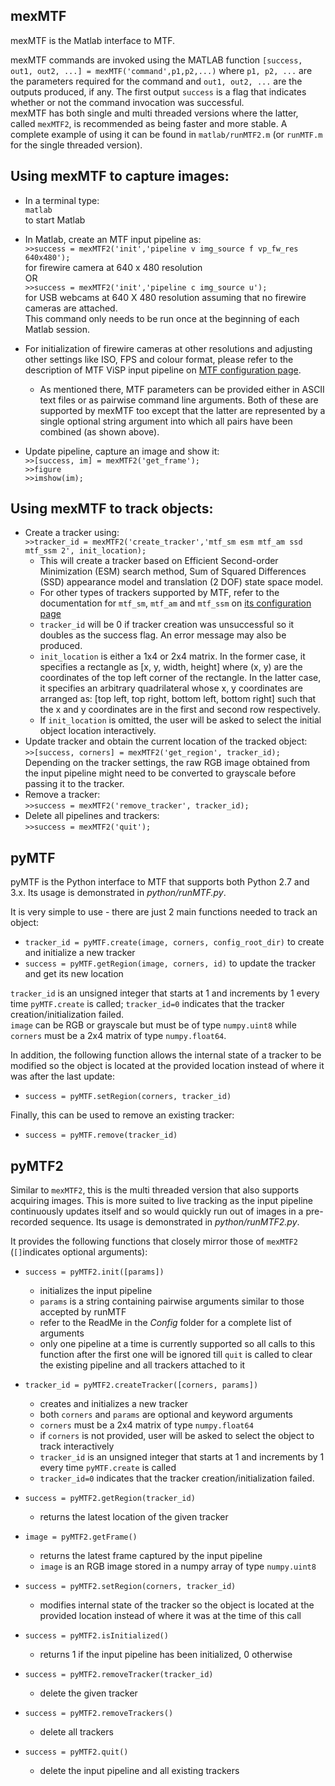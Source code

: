 mexMTF
------

mexMTF is the Matlab interface to MTF.

mexMTF commands are invoked using the MATLAB function `[success, out1,
out2, ...] = mexMTF('command',p1,p2,...)` where `p1, p2, ...` are the
parameters required for the command and `out1, out2, ...` are the outputs
produced, if any. The first output `success` is a flag that indicates
whether or not the command invocation was successful. \
 mexMTF has both single and multi threaded versions where the latter,
called `mexMTF2`, is recommended as being faster and more stable. A
complete example of using it can be found in
`matlab/runMTF2.m` (or `runMTF.m` for the single threaded version).

Using mexMTF to capture images:
-------------------------------

-   In a terminal type:\
     `matlab`\
     to start Matlab
-   In Matlab, create an MTF input pipeline as: \
     `>>success = mexMTF2('init','pipeline v img_source f vp_fw_res
    640x480');` \
     for firewire camera at 640 x 480 resolution \
     OR\
     `>>success = mexMTF2('init','pipeline c img_source u');` \
     for USB webcams at 640 X 480 resolution assuming that no firewire
    cameras are attached.<br>
	This command only needs to be run once at the beginning of each Matlab session.

-   For initialization of firewire cameras at other resolutions and
    adjusting other settings like ISO, FPS and colour format, please
    refer to the description of MTF ViSP input pipeline on [MTF
    configuration
    page](http://webdocs.cs.ualberta.ca/~vis/mtf/params.html).
    -   As mentioned there, MTF parameters can be provided either in
        ASCII text files or as pairwise command line arguments. Both of
        these are supported by mexMTF too except that the latter are
        represented by a single optional string argument into which all
        pairs have been combined (as shown above).
-   Update pipeline, capture an image and show it: \
     `>>[success, im] = mexMTF2('get_frame');`\
     `>>figure`\
     `>>imshow(im);`

Using mexMTF to track objects:
------------------------------

-   Create a tracker using:\
     `>>tracker_id = mexMTF2('create_tracker','mtf_sm esm mtf_am
    ssd mtf_ssm 2', init_location);`
    -   This will create a tracker based on Efficient Second-order
        Minimization (ESM) search method, Sum of Squared Differences
        (SSD) appearance model and translation (2 DOF) state space
        model.
    -   For other types of trackers supported by MTF, refer to the
        documentation for `mtf_sm`, `mtf_am` and `mtf_ssm` on [its
        configuration
        page](http://webdocs.cs.ualberta.ca/~vis/mtf/params.html)
    -   `tracker_id` will be 0 if tracker creation was unsuccessful so it
        doubles as the success flag. An error message may also be
        produced.
    -   `init_location` is either a 1x4 or 2x4 matrix. In the former
        case, it specifies a rectangle as [x, y, width, height] where
        (x, y) are the coordinates of the top left corner of the
        rectangle. In the latter case, it specifies an arbitrary
        quadrilateral whose x, y coordinates are arranged as: [top left,
        top right, bottom left, bottom right] such that the x and y
        coordinates are in the first and second row respectively.
    -   If `init_location` is omitted, the user will be asked to select
        the initial object location interactively.
-   Update tracker and obtain the current location of the tracked
    object:\
     `>>[success, corners] = mexMTF2('get_region', tracker_id);` \
     Depending on the tracker settings, the raw RGB image obtained from
    the input pipeline might need to be converted to grayscale before
    passing it to the tracker.
-   Remove a tracker:\
     `>>success = mexMTF2('remove_tracker', tracker_id);`
-   Delete all pipelines and trackers:\
     `>>success = mexMTF2('quit');`
	 
	 
pyMTF
-----

pyMTF is the Python interface to MTF that supports both Python 2.7 and 3.x.
Its usage is demonstrated in _python/runMTF.py_.

It is very simple to use - there are just 2 main functions needed to track an object:

-   `tracker_id = pyMTF.create(image, corners, config_root_dir)` to create and initialize a new tracker
-   `success = pyMTF.getRegion(image, corners, id)` to update the tracker and get its new location

`tracker_id` is an unsigned integer that starts at 1 and increments by 1 every time `pyMTF.create` is called; `tracker_id=0` indicates that the tracker creation/initialization failed.  
`image` can be RGB or grayscale but must be of type `numpy.uint8` while `corners` must be a 2x4 matrix of type `numpy.float64`.  

In addition, the following function allows the internal state of a tracker to be modified so the object is located at the provided location instead of where it was after the last update:

-   `success = pyMTF.setRegion(corners, tracker_id)`  

Finally, this can be used to remove an existing tracker:

-   `success = pyMTF.remove(tracker_id)`

pyMTF2
------

Similar to `mexMTF2`, this is the multi threaded version that also supports acquiring images.
This is more suited to live tracking as the input pipeline continuously updates itself and so would quickly run out of images in a pre-recorded sequence.
Its usage is demonstrated in _python/runMTF2.py_.

It provides the following functions that closely mirror those of `mexMTF2` (`[]`indicates optional arguments):


-   `success = pyMTF2.init([params])`
    - initializes the input pipeline
    - `params` is a string containing pairwise arguments similar to those accepted by runMTF
    - refer to the ReadMe in the _Config_ folder for a complete list of arguments
    - only one pipeline at a time is currently supported so all calls to this function after the first one will be ignored till `quit` is called to clear the existing pipeline and all trackers attached to it

-   `tracker_id = pyMTF2.createTracker([corners, params])`
    - creates and initializes a new tracker
    - both  `corners`  and `params` are optional and keyword arguments
    - `corners` must be a 2x4 matrix of type `numpy.float64`
    - if `corners` is not provided, user will be asked to select the object to track interactively
    - `tracker_id` is an unsigned integer that starts at 1 and increments by 1 every time `pyMTF.create` is called
    - `tracker_id=0` indicates that the tracker creation/initialization failed.
	
-   `success = pyMTF2.getRegion(tracker_id)`
    - returns the latest location of the given tracker
	
-   `image = pyMTF2.getFrame()`
    - returns the latest frame captured by the input pipeline
    - `image` is an RGB image stored in a numpy array of type `numpy.uint8`
	
-   `success = pyMTF2.setRegion(corners, tracker_id)`
    - modifies internal state of the tracker so the object is located at the provided location instead of where it was at the time of this call

-   `success = pyMTF2.isInitialized()`
    - returns 1 if the input pipeline has been initialized, 0 otherwise	

-   `success = pyMTF2.removeTracker(tracker_id)`
    - delete the given tracker
	
-   `success = pyMTF2.removeTrackers()`
    - delete all trackers	
	
-   `success = pyMTF2.quit()`
    - delete the input pipeline and all existing trackers
	
	

